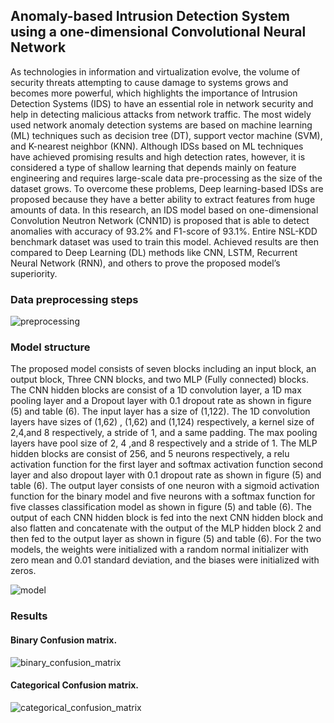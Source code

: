 ## Anomaly-based Intrusion Detection System using a one-dimensional Convolutional Neural Network 
As technologies in information and virtualization evolve, the volume of security threats attempting to cause damage to systems
grows and becomes more powerful, which highlights the importance of Intrusion Detection Systems (IDS) to have an essential role
in network security and help in detecting malicious attacks from network traffic. The most widely used network anomaly detection
systems are based on machine learning (ML) techniques such as decision tree (DT), support vector machine (SVM), and K-nearest
neighbor (KNN). Although IDSs based on ML techniques have achieved promising results and high detection rates, however, it is
considered a type of shallow learning that depends mainly on feature engineering and requires large-scale data pre-processing as the
size of the dataset grows. To overcome these problems, Deep learning-based IDSs are proposed because they have a better ability
to extract features from huge amounts of data. In this research, an IDS model based on one-dimensional Convolution Neutron
Network (CNN1D) is proposed that is able to detect anomalies with accuracy of 93.2% and F1-score of 93.1%. Entire NSL-KDD
benchmark dataset was used to train this model. Achieved results are then compared to Deep Learning (DL) methods like CNN,
LSTM, Recurrent Neural Network (RNN), and others to prove the proposed model’s superiority.

### Data preprocessing steps
![preprocessing](https://user-images.githubusercontent.com/83555471/189566619-215bcc28-6e00-4d38-b7b7-2673ff0a6b5a.png)

### Model structure 
The proposed model consists of seven blocks including an input block, an output block, Three CNN blocks, and
two MLP (Fully connected) blocks. The CNN hidden blocks are consist of a 1D convolution layer, a 1D max pooling
layer and a Dropout layer with 0.1 dropout rate as shown in figure (5) and table (6). The input layer has a size of
(1,122). The 1D convolution layers have sizes of (1,62) , (1,62) and (1,124) respectively, a kernel size of 2,4,and 8
respectively, a stride of 1, and a same padding. The max pooling layers have pool size of 2, 4 ,and 8 respectively and
a stride of 1. The MLP hidden blocks are consist of 256, and 5 neurons respectively, a relu activation function for the
first layer and softmax activation function second layer and also dropout layer with 0.1 dropout rate as shown in figure
(5) and table (6). The output layer consists of one neuron with a sigmoid activation function for the binary model and
five neurons with a softmax function for five classes classification model as shown in figure (5) and table (6).
The output of each CNN hidden block is fed into the next CNN hidden block and also flatten and concatenate with
the output of the MLP hidden block 2 and then fed to the output layer as shown in figure (5) and table (6). For the two
models, the weights were initialized with a random normal initializer with zero mean and 0.01 standard deviation, and
the biases were initialized with zeros.

![model](https://user-images.githubusercontent.com/83555471/189566815-e7e1a10f-3de6-4066-af4a-27eaf97e0a4a.png)

### Results 
#### Binary Confusion matrix.
![binary_confusion_matrix](https://user-images.githubusercontent.com/83555471/189566865-06b18d51-e815-424a-8bb5-6987ba6ab442.png)
#### Categorical Confusion matrix.
![categorical_confusion_matrix](https://user-images.githubusercontent.com/83555471/189566875-628148ac-90f6-43d6-9335-80d081784e3c.png)
